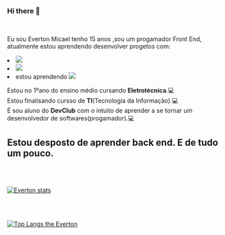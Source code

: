 ### Hi there 👋
<br>
<p>Eu sou Everton Micael tenho 15 anos ,sou um progamador Front End,  atualmente estou aprendendo desenvolver progetos com:<p>
<lu>
<li><img src= "https://img.shields.io/badge/HTML5-E34F26?style=for-the-badge&logo=html5&logoColor=white"></li>
<li><img src= "https://img.shields.io/badge/CSS3-1572B6?style=for-the-badge&logo=css3&logoColor=white"></li>
<li> estou aprendendo <img src ="https://img.shields.io/badge/JavaScript-F7DF1E?style=for-the-badge&logo=javascript&logoColor=black"></li>
</lu>
<p>Estou no 1ºano do ensino médio cursando <b>Eletrotécnica</b>.💻<br> 
  Estou finalisando cursso de <b>TI</b>(Tecnologia da Informação).💻<br>
  É sou aluno do <b>DevClub</b> com o intuito de  aprender a se tornar um desenvolvedor de softwares(progamador).💻
  <br>
  <h2>Estou desposto de aprender back end.  E de tudo um pouco.</h2>
  <br>
  <br>
  
  [![Everton stats](https://github-readme-stats.vercel.app/api?username=EvertonMicael2007)](https://github.com/anuraghazra/github-readme-stats)
  
  <br>
  <br>

[![Top Langs the Everton](https://github-readme-stats.vercel.app/api/top-langs/?username=EvertonMicael2007)](https://github.com/anuraghazra/github-readme-stats)



<!--
**EvertonMicael2007/EvertonMicael2007** is a ✨ _special_ ✨ repository because its `README.md` (this file) appears on your GitHub profile.

Here are some ideas to get you started:

- 🔭 I’m currently working on ...
- 🌱 I’m currently learning ...
- 👯 I’m looking to collaborate on ...
- 🤔 I’m looking for help with ...
- 💬 Ask me about ...
- 📫 How to reach me: ...
- 😄 Pronouns: ...
- ⚡ Fun fact: ...
-->
